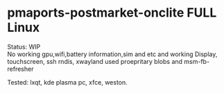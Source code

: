 # pmaports-postmarket-onclite FULL Linux 
Status: WIP                                                                                                                         
No working gpu,wifi,battery information,sim and etc and working Display, touchscreen, ssh rndis, xwayland used proepritary blobs and msm-fb-refresher

Tested: lxqt, kde plasma pc, xfce, weston.                                                                   
